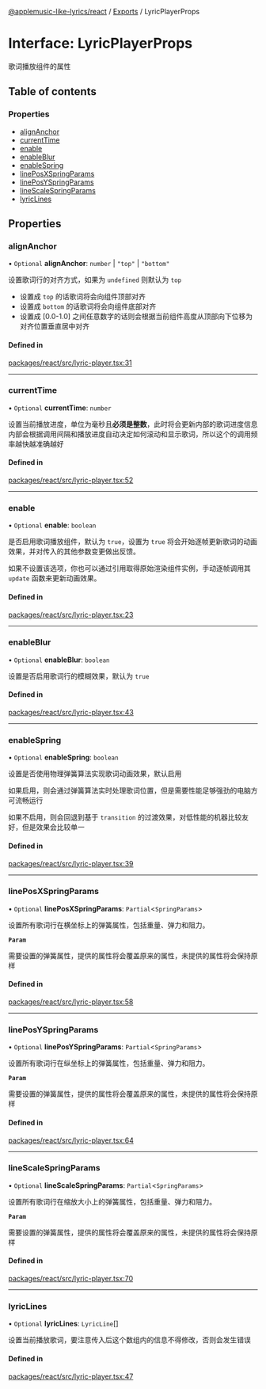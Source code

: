 [@applemusic-like-lyrics/react](../README.md) / [Exports](../modules.md) / LyricPlayerProps

# Interface: LyricPlayerProps

歌词播放组件的属性

## Table of contents

### Properties

- [alignAnchor](LyricPlayerProps.md#alignanchor)
- [currentTime](LyricPlayerProps.md#currenttime)
- [enable](LyricPlayerProps.md#enable)
- [enableBlur](LyricPlayerProps.md#enableblur)
- [enableSpring](LyricPlayerProps.md#enablespring)
- [linePosXSpringParams](LyricPlayerProps.md#lineposxspringparams)
- [linePosYSpringParams](LyricPlayerProps.md#lineposyspringparams)
- [lineScaleSpringParams](LyricPlayerProps.md#linescalespringparams)
- [lyricLines](LyricPlayerProps.md#lyriclines)

## Properties

### alignAnchor

• `Optional` **alignAnchor**: `number` \| ``"top"`` \| ``"bottom"``

设置歌词行的对齐方式，如果为 `undefined` 则默认为 `top`

- 设置成 `top` 的话歌词将会向组件顶部对齐
- 设置成 `bottom` 的话歌词将会向组件底部对齐
- 设置成 [0.0-1.0] 之间任意数字的话则会根据当前组件高度从顶部向下位移为对齐位置垂直居中对齐

#### Defined in

[packages/react/src/lyric-player.tsx:31](https://github.com/Steve-xmh/applemusic-like-lyrics/blob/3f124db/packages/react/src/lyric-player.tsx#L31)

___

### currentTime

• `Optional` **currentTime**: `number`

设置当前播放进度，单位为毫秒且**必须是整数**，此时将会更新内部的歌词进度信息
内部会根据调用间隔和播放进度自动决定如何滚动和显示歌词，所以这个的调用频率越快越准确越好

#### Defined in

[packages/react/src/lyric-player.tsx:52](https://github.com/Steve-xmh/applemusic-like-lyrics/blob/3f124db/packages/react/src/lyric-player.tsx#L52)

___

### enable

• `Optional` **enable**: `boolean`

是否启用歌词播放组件，默认为 `true`，设置为 `true` 将会开始逐帧更新歌词的动画效果，并对传入的其他参数变更做出反馈。

如果不设置该选项，你也可以通过引用取得原始渲染组件实例，手动逐帧调用其 `update` 函数来更新动画效果。

#### Defined in

[packages/react/src/lyric-player.tsx:23](https://github.com/Steve-xmh/applemusic-like-lyrics/blob/3f124db/packages/react/src/lyric-player.tsx#L23)

___

### enableBlur

• `Optional` **enableBlur**: `boolean`

设置是否启用歌词行的模糊效果，默认为 `true`

#### Defined in

[packages/react/src/lyric-player.tsx:43](https://github.com/Steve-xmh/applemusic-like-lyrics/blob/3f124db/packages/react/src/lyric-player.tsx#L43)

___

### enableSpring

• `Optional` **enableSpring**: `boolean`

设置是否使用物理弹簧算法实现歌词动画效果，默认启用

如果启用，则会通过弹簧算法实时处理歌词位置，但是需要性能足够强劲的电脑方可流畅运行

如果不启用，则会回退到基于 `transition` 的过渡效果，对低性能的机器比较友好，但是效果会比较单一

#### Defined in

[packages/react/src/lyric-player.tsx:39](https://github.com/Steve-xmh/applemusic-like-lyrics/blob/3f124db/packages/react/src/lyric-player.tsx#L39)

___

### linePosXSpringParams

• `Optional` **linePosXSpringParams**: `Partial`<`SpringParams`\>

设置所有歌词行在横坐标上的弹簧属性，包括重量、弹力和阻力。

**`Param`**

需要设置的弹簧属性，提供的属性将会覆盖原来的属性，未提供的属性将会保持原样

#### Defined in

[packages/react/src/lyric-player.tsx:58](https://github.com/Steve-xmh/applemusic-like-lyrics/blob/3f124db/packages/react/src/lyric-player.tsx#L58)

___

### linePosYSpringParams

• `Optional` **linePosYSpringParams**: `Partial`<`SpringParams`\>

设置所有歌词行在​纵坐标上的弹簧属性，包括重量、弹力和阻力。

**`Param`**

需要设置的弹簧属性，提供的属性将会覆盖原来的属性，未提供的属性将会保持原样

#### Defined in

[packages/react/src/lyric-player.tsx:64](https://github.com/Steve-xmh/applemusic-like-lyrics/blob/3f124db/packages/react/src/lyric-player.tsx#L64)

___

### lineScaleSpringParams

• `Optional` **lineScaleSpringParams**: `Partial`<`SpringParams`\>

设置所有歌词行在​缩放大小上的弹簧属性，包括重量、弹力和阻力。

**`Param`**

需要设置的弹簧属性，提供的属性将会覆盖原来的属性，未提供的属性将会保持原样

#### Defined in

[packages/react/src/lyric-player.tsx:70](https://github.com/Steve-xmh/applemusic-like-lyrics/blob/3f124db/packages/react/src/lyric-player.tsx#L70)

___

### lyricLines

• `Optional` **lyricLines**: `LyricLine`[]

设置当前播放歌词，要注意传入后这个数组内的信息不得修改，否则会发生错误

#### Defined in

[packages/react/src/lyric-player.tsx:47](https://github.com/Steve-xmh/applemusic-like-lyrics/blob/3f124db/packages/react/src/lyric-player.tsx#L47)
